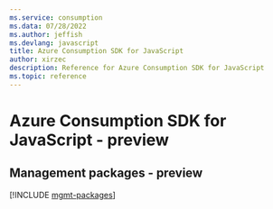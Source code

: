 ```yaml
---
ms.service: consumption
ms.data: 07/28/2022
ms.author: jeffish
ms.devlang: javascript
title: Azure Consumption SDK for JavaScript
author: xirzec
description: Reference for Azure Consumption SDK for JavaScript
ms.topic: reference
---
```

# Azure Consumption SDK for JavaScript - preview

## Management packages - preview
[!INCLUDE [mgmt-packages](consumption-mgmt-index.md)]